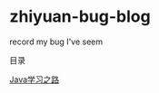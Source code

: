 # zhiyuan-bug-blog
record my bug I've seem

目录

[Java学习之路](https://github.com/MarsOcean/zhiyuan-bug-blog/issues/1)
